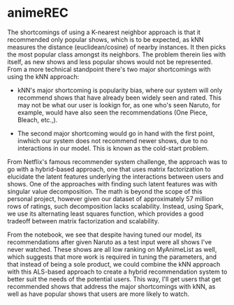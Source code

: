 # animeREC
The shortcomings of using a K-nearest neighbor approach is that it recommended only popular shows, which is to be expected, as kNN measures the distance (euclidean/cosine) of nearby instances. It then picks the most popular class amongst its neighbors. The problem therein lies with itself, as new shows and less popular shows would not be represented. From a more technical standpoint there's two major shortcomings with using the kNN approach: 

*  kNN's major shortcoming is popularity bias, where our system will only recommend shows that have already been widely seen and rated. This may not be what our user is lookign for, as one who's seen Naruto, for example, would have also seen the recommendations (One Piece, Bleach, etc.,).

* The second major shortcoming would go in hand with the first point, inwhich our system does not recommend newer shows, due to no interactions in our model. This is known as the cold-start problem.

From Netflix's famous recommender system challenge, the approach was to go with a hybrid-based approach, one that uses matrix factorization to elucidate the latent features underlying the interactions between users and shows. One of the approaches with finding such latent features was with singular value decomposition. The math is beyond the scope of this personal project, however given our dataset of approximately 57 million rows of ratings, such decomposition lacks scalability. Instead, using Spark, we use its alternating least squares function, which provides a good tradeoff between matrix factorization and scalability.

From the notebook, we see that despite having tuned our model, its recommendations after given Naruto as a test input were all shows I've never watched. These shows are all low ranking on MyAnimeList as well, which suggests that more work is required in tuning the parameters, and that instead of being a sole product, we could combine the kNN approach with this ALS-based approach to create a hybrid recommendation system to better suit the needs of the potential users. This way, I'll get users that get recommended shows that address the major shortcomings with kNN, as well as have popular shows that users are more likely to watch.
